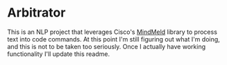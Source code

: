 # Arbitrator

This is an NLP project that leverages Cisco's [MindMeld](https://www.mindmeld.com) library to process text into code commands.  At this point I'm still figuring out what I'm doing, and this is not to be taken too seriously.  Once I actually have working functionality I'll update this readme.